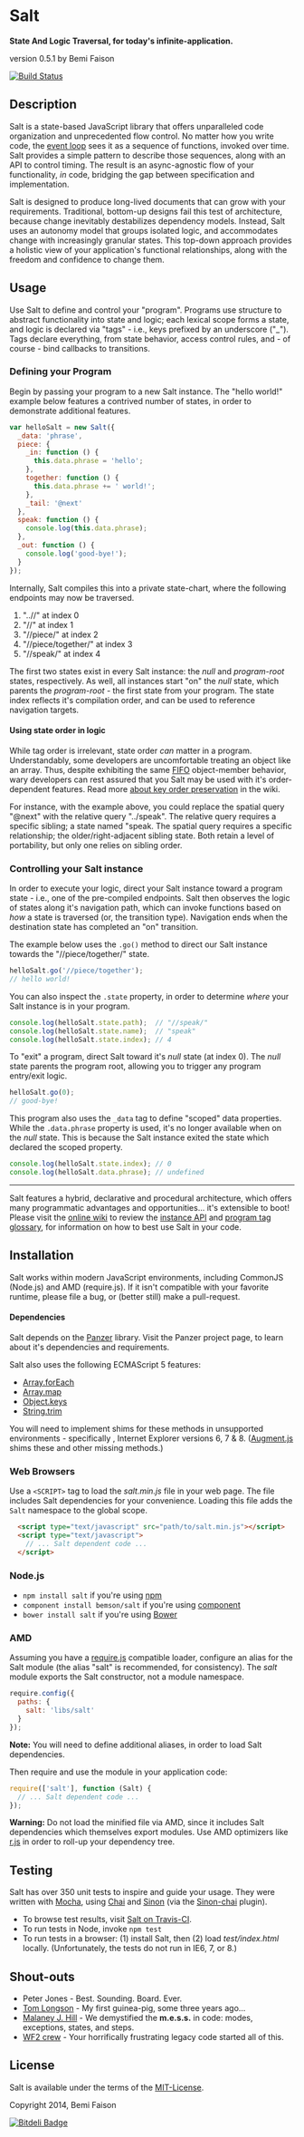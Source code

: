 # Salt

**State And Logic Traversal, for today's infinite-application.**

version 0.5.1
by Bemi Faison

[![Build Status](https://travis-ci.org/bemson/salt.png?branch=master)](https://travis-ci.org/bemson/salt)

## Description

Salt is a state-based JavaScript library that offers unparalleled code organization and unprecedented flow control. No matter how you write code, the [event loop](https://developer.mozilla.org/en-US/docs/Web/JavaScript/Guide/EventLoop#Event_loop) sees it as a sequence of functions, invoked over time. Salt provides a simple pattern to describe those sequences, along with an API to control timing. The result is an async-agnostic flow of your functionality, _in_ code, bridging the gap between specification and implementation.

Salt is designed to produce long-lived documents that can grow with your requirements. Traditional, bottom-up designs fail this test of architecture, because change inevitably destabilizes dependency models. Instead, Salt uses an autonomy model that groups isolated logic, and accommodates change with increasingly granular states. This top-down approach provides a holistic view of your application's functional relationships, along with the freedom and confidence to change them.


## Usage

Use Salt to define and control your "program". Programs use structure to abstract functionality into state and logic; each lexical scope forms a state, and logic is declared via "tags" - i.e., keys prefixed by an underscore ("_"). Tags declare everything, from state behavior, access control rules, and - of course - bind callbacks to transitions.


### Defining your Program

Begin by passing your program to a new Salt instance. The "hello world!" example below features a contrived number of states, in order to demonstrate additional features.

```js
var helloSalt = new Salt({
  _data: 'phrase',
  piece: {
    _in: function () {
      this.data.phrase = 'hello';
    },
    together: function () {
      this.data.phrase += ' world!';
    },
    _tail: '@next'
  },
  speak: function () {
    console.log(this.data.phrase);
  },
  _out: function () {
    console.log('good-bye!');
  }
});
```

Internally, Salt compiles this into a private state-chart, where the following endpoints may now be traversed.

  1. "..//" at index 0
  2. "//" at index 1
  3. "//piece/" at index 2
  4. "//piece/together/" at index 3
  5. "//speak/" at index 4

The first two states exist in every Salt instance: the _null_ and _program-root_ states, respectively. As well, all instances start "on" the _null_ state, which parents the _program-root_ - the first state from your program. The state index reflects it's compilation order, and can be used to reference navigation targets.

#### Using state order in logic

While tag order is irrelevant, state order _can_ matter in a program. Understandably, some developers are uncomfortable treating an object like an array. Thus, despite exhibiting the same [FIFO](http://en.wikipedia.org/wiki/FIFO) object-member behavior, wary developers can rest assured that you Salt may be used with it's order-dependent features. Read more [about key order preservation](https://github.com/bemson/salt/wiki/About-Key-Order-Preservation) in the wiki.

For instance, with the example above, you could replace the spatial query "@next" with the relative query "../speak". The relative query requires a specific sibling; a state named "speak. The spatial query requires a specific relationship; the older/right-adjacent sibling state. Both retain a level of portability, but only one relies on sibling order.


### Controlling your Salt instance

In order to execute your logic, direct your Salt instance toward a program state - i.e., one of the pre-compiled endpoints. Salt then observes the logic of states along it's navigation path, which can invoke functions based on _how_ a state is traversed (or, the transition type). Navigation ends when the destination state has completed an "on" transition.

The example below uses the `.go()` method to direct our Salt instance towards the "//piece/together/" state.

```js
helloSalt.go('//piece/together');
// hello world!
```

You can also inspect the `.state` property, in order to determine _where_ your Salt instance is in your program.

```js
console.log(helloSalt.state.path);  // "//speak/"
console.log(helloSalt.state.name);  // "speak"
console.log(helloSalt.state.index); // 4
```

To "exit" a program, direct Salt toward it's _null_ state (at index 0). The _null_ state parents the program root, allowing you to trigger any program entry/exit logic.

```js
helloSalt.go(0);
// good-bye!
```

This program also uses the `_data` tag to define "scoped" data properties. While the `.data.phrase` property is used, it's no longer available when on the _null_ state. This is because the Salt instance exited the state which declared the scoped property.

```js
console.log(helloSalt.state.index); // 0
console.log(helloSalt.data.phrase); // undefined
```

------

Salt features a hybrid, declarative and procedural architecture, which offers many programmatic advantages and opportunities... it's extensible to boot! Please visit the [online wiki](http://github.com/bemson/salt/wiki) to review the [instance API](https://github.com/bemson/salt/wiki/Salt-API) and [program tag glossary](https://github.com/bemson/salt/wiki/Program-Tags), for information on how to best use Salt in your code.


## Installation

Salt works within modern JavaScript environments, including CommonJS (Node.js) and AMD (require.js). If it isn't compatible with your favorite runtime, please file a bug, or (better still) make a pull-request.

#### Dependencies

Salt depends on the [Panzer](http://github.com/bemson/Panzer) library. Visit the Panzer project page, to learn about it's dependencies and requirements.

Salt also uses the following ECMAScript 5 features:
  * [Array.forEach](https://developer.mozilla.org/docs/Web/JavaScript/Reference/Global_Objects/Array/forEach)
  * [Array.map](https://developer.mozilla.org/docs/Web/JavaScript/Reference/Global_Objects/Array/map)
  * [Object.keys](https://developer.mozilla.org/docs/Web/JavaScript/Reference/Global_Objects/Object/keys)
  * [String.trim](https://developer.mozilla.org/docs/Web/JavaScript/Reference/Global_Objects/String/trim)

You will need to implement shims for these methods in unsupported environments - specifically , Internet Explorer versions 6, 7 & 8. ([Augment.js](http://augmentjs.com/) shims these and other missing methods.)

### Web Browsers

Use a `<SCRIPT>` tag to load the _salt.min.js_ file in your web page. The file includes Salt dependencies for your convenience. Loading this file adds the `Salt` namespace to the global scope.

```html
  <script type="text/javascript" src="path/to/salt.min.js"></script>
  <script type="text/javascript">
    // ... Salt dependent code ...
  </script>
```

### Node.js

  * `npm install salt` if you're using [npm](http://npmjs.org/)
  * `component install bemson/salt` if you're using [component](https://github.com/component/component)
  * `bower install salt` if you're using [Bower](http://bower.io)

### AMD

Assuming you have a [require.js](http://requirejs.org/) compatible loader, configure an alias for the Salt module (the alias "salt" is recommended, for consistency). The _salt_ module exports the Salt constructor, not a module namespace.

```js
require.config({
  paths: {
    salt: 'libs/salt'
  }
});
```

**Note:** You will need to define additional aliases, in order to load Salt dependencies.

Then require and use the module in your application code:

```js
require(['salt'], function (Salt) {
  // ... Salt dependent code ...
});
```

**Warning:** Do not load the minified file via AMD, since it includes Salt dependencies which themselves export modules. Use AMD optimizers like [r.js](https://github.com/jrburke/r.js/) in order to roll-up your dependency tree.

## Testing

Salt has over 350 unit tests to inspire and guide your usage. They were written with [Mocha](http://visionmedia.github.io/mocha), using [Chai](http://chaijs.com/) and [Sinon](http://sinonjs.org) (via the [Sinon-chai](http://chaijs.com/plugins/sinon-chai) plugin).

  * To browse test results, visit [Salt on Travis-CI](https://travis-ci.org/bemson/salt).
  * To run tests in Node, invoke `npm test`
  * To run tests in a browser: (1) install Salt, then (2) load _test/index.html_ locally. (Unfortunately, the tests do not run in IE6, 7, or 8.)

## Shout-outs

  * Peter Jones - Best. Sounding. Board. Ever.
  * [Tom Longson](https://github.com/nym) - My first guinea-pig, some three years ago...
  * [Malaney J. Hill](https://github.com/malaney) - We demystified the **m.e.s.s.** in code: modes, exceptions, states, and steps.
  * [WF2 crew](https://github.com/wf2) - Your horrifically frustrating legacy code started all of this.

## License

Salt is available under the terms of the [MIT-License](http://en.wikipedia.org/wiki/MIT_License#License_terms).

Copyright 2014, Bemi Faison

[![Bitdeli Badge](https://d2weczhvl823v0.cloudfront.net/bemson/salt/trend.png)](https://bitdeli.com/free "Bitdeli Badge")

